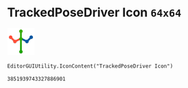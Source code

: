 # TrackedPoseDriver Icon `64x64`
<img src="/img/TrackedPoseDriver%20Icon.png" width=64 height=64>

``` CSharp
EditorGUIUtility.IconContent("TrackedPoseDriver Icon")
```
```
3851939743327886901
```

